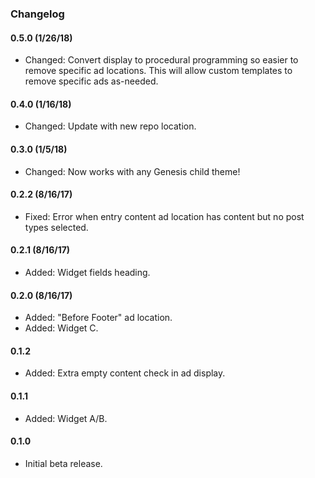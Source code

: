 ### Changelog

#### 0.5.0 (1/26/18)
* Changed: Convert display to procedural programming so easier to remove specific ad locations. This will allow custom templates to remove specific ads as-needed.

#### 0.4.0 (1/16/18)
* Changed: Update with new repo location.

#### 0.3.0 (1/5/18)
* Changed: Now works with any Genesis child theme!

#### 0.2.2 (8/16/17)
* Fixed: Error when entry content ad location has content but no post types selected.

#### 0.2.1 (8/16/17)
* Added: Widget fields heading.

#### 0.2.0 (8/16/17)
* Added: "Before Footer" ad location.
* Added: Widget C.

#### 0.1.2
* Added: Extra empty content check in ad display.

#### 0.1.1
* Added: Widget A/B.

#### 0.1.0
* Initial beta release.
